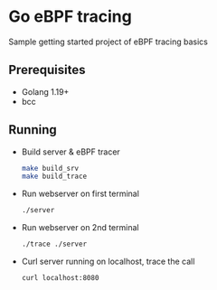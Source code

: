 # Go eBPF tracing

Sample getting started project of eBPF tracing basics 

## Prerequisites

* Golang 1.19+
* bcc

## Running

* Build server & eBPF tracer   
    ```sh
    make build_srv
    make build_trace
    ```

* Run webserver on first terminal
    ```sh
    ./server
    ```

* Run webserver on 2nd terminal
    ```sh
    ./trace ./server
    ```

* Curl server running on localhost, trace the call
    ```
    curl localhost:8080
    ```